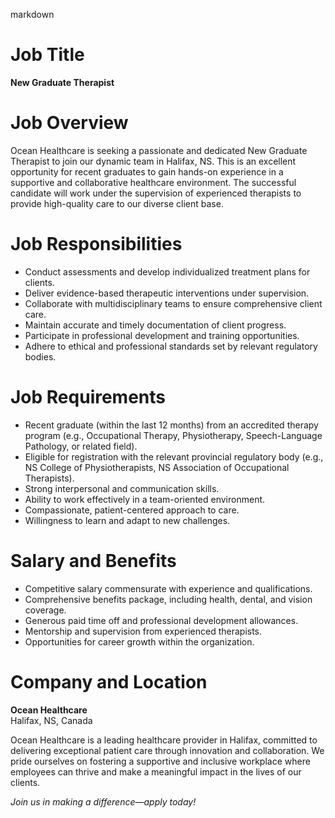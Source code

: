 markdown
# **Job Title**  
**New Graduate Therapist**  

# **Job Overview**  
Ocean Healthcare is seeking a passionate and dedicated New Graduate Therapist to join our dynamic team in Halifax, NS. This is an excellent opportunity for recent graduates to gain hands-on experience in a supportive and collaborative healthcare environment. The successful candidate will work under the supervision of experienced therapists to provide high-quality care to our diverse client base.  

# **Job Responsibilities**  
- Conduct assessments and develop individualized treatment plans for clients.  
- Deliver evidence-based therapeutic interventions under supervision.  
- Collaborate with multidisciplinary teams to ensure comprehensive client care.  
- Maintain accurate and timely documentation of client progress.  
- Participate in professional development and training opportunities.  
- Adhere to ethical and professional standards set by relevant regulatory bodies.  

# **Job Requirements**  
- Recent graduate (within the last 12 months) from an accredited therapy program (e.g., Occupational Therapy, Physiotherapy, Speech-Language Pathology, or related field).  
- Eligible for registration with the relevant provincial regulatory body (e.g., NS College of Physiotherapists, NS Association of Occupational Therapists).  
- Strong interpersonal and communication skills.  
- Ability to work effectively in a team-oriented environment.  
- Compassionate, patient-centered approach to care.  
- Willingness to learn and adapt to new challenges.  

# **Salary and Benefits**  
- Competitive salary commensurate with experience and qualifications.  
- Comprehensive benefits package, including health, dental, and vision coverage.  
- Generous paid time off and professional development allowances.  
- Mentorship and supervision from experienced therapists.  
- Opportunities for career growth within the organization.  

# **Company and Location**  
**Ocean Healthcare**  
Halifax, NS, Canada  

Ocean Healthcare is a leading healthcare provider in Halifax, committed to delivering exceptional patient care through innovation and collaboration. We pride ourselves on fostering a supportive and inclusive workplace where employees can thrive and make a meaningful impact in the lives of our clients.  

*Join us in making a difference—apply today!*